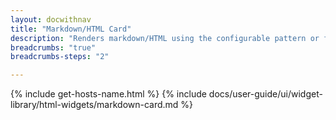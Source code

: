 ```yaml
---
layout: docwithnav
title: "Markdown/HTML Card"
description: "Renders markdown/HTML using the configurable pattern or function with applied attributes or time series values."
breadcrumbs: "true"
breadcrumbs-steps: "2"

---
```

{% include get-hosts-name.html %}
{% include docs/user-guide/ui/widget-library/html-widgets/markdown-card.md %}
